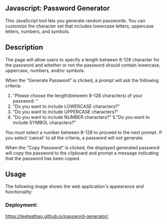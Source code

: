 ## Javascript: Password Generator

This JavaScript tool lets you generate random passwords. You can customize the character set that includes lowercase letters, uppercase letters, numbers, and symbols.

## Description

The page will allow users to specify a length between 8-128 character for the password and whether or not the password should contain lowercase, uppercase, numbers, and/or symbols.

When the “Generate Password” is clicked, a prompt will ask the following criteria:
  1. "Please choose the length(between 8-128 characters) of your password: "
  2. "Do you want to include LOWERCASE characters?"
  3. "Do you want to include UPPERCASE characters?"
  4. "Do you want to include NUMBER characters?"
  5."Do you want to include SYMBOL characters?"
  
  You must select a number between 8-128 to proceed to the next prompt. If you select 'cancel' to all the criteria, a password will not generate.


When the "Copy Password" is clicked, the displayed generated password will copy the password to the clipboard and prompt a message indicating that the password has been copied. 

## Usage

The following image shows the web application's appearance and functionality:



### Deployment:
https://teeteathao.github.io/password-generator/
